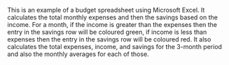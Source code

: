 This is an example of a budget spreadsheet using Microsoft Excel. It calculates the total monthly expenses and then the savings based on the income. For a month, if the income is greater than the expenses then the entry in the savings row will be coloured green, if income is less than expenses then the entry in the savings row will be coloured red. It also calculates the total expenses, income, and savings for the 3-month period and also the monthly averages for each of those.
